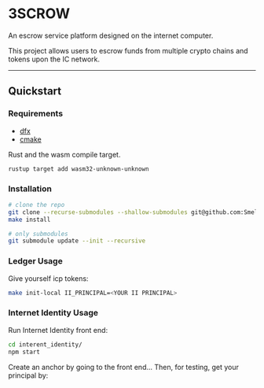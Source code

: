# 3SCROW

An escrow service platform designed on the internet computer.

This project allows users to escrow funds from multiple crypto
chains and tokens upon the IC network.

---

## Quickstart

### Requirements

- [dfx](https://smartcontracts.org/docs/developers-guide/install-upgrade-remove.html)
- [cmake](https://cmake.org/)

Rust and the wasm compile target.

```
rustup target add wasm32-unknown-unknown
```

### Installation

```bash
# clone the repo
git clone --recurse-submodules --shallow-submodules git@github.com:SmellyFilly/3SCROW.git
make install
```

```bash
# only submodules
git submodule update --init --recursive
```

### Ledger Usage

Give yourself icp tokens:

```bash
make init-local II_PRINCIPAL=<YOUR II PRINCIPAL>
```

### Internet Identity Usage

Run Internet Identity front end:

```bash
cd interent_identity/
npm start
```

Create an anchor by going to the front end...
Then, for testing, get your principal by:
